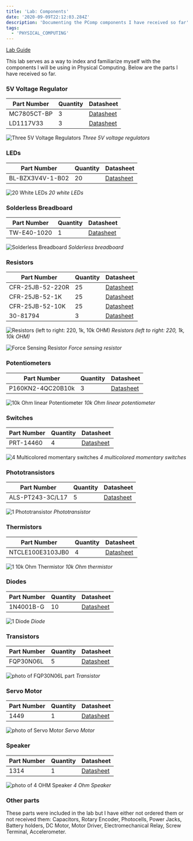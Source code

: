 ```yaml
---
title: 'Lab: Components'
date: '2020-09-09T22:12:03.284Z'
description: 'Documenting the PComp components I have received so far'
tags:
  - 'PHYSICAL_COMPUTING'
---
```


[Lab Guide](https://itp.nyu.edu/physcomp/labs/components/)

This lab serves as a way to index and familiarize myself with the components I will be using in Physical Computing. Below are the parts I have received so far.

### 5V Voltage Regulator

| Part Number | Quantity | Datasheet                                                                                           |
| ----------- | -------- | --------------------------------------------------------------------------------------------------- |
| MC7805CT-BP | 3        | [Datasheet](http://www.datasheetcafe.com/7805ct-datasheet-voltage-regulator/)                       |
| LD1117V33   | 3        | [Datasheet](https://www.alldatasheet.com/datasheet-pdf/pdf/94430/STMICROELECTRONICS/LD1117V33.html) |

![Three 5V Voltage Regulators](./regulators.jpeg)
_Three 5V voltage regulators_

### LEDs

| Part Number      | Quantity | Datasheet                                                                           |
| ---------------- | -------- | ----------------------------------------------------------------------------------- |
| BL-BZX3V4V-1-B02 | 20       | [Datasheet](http://americanbrightled.com/pdffiles/throughhole/BL-BZX3V4V-1-B02.pdf) |

![20 White LEDs](./leds.jpeg)
_20 white LEDs_

### Solderless Breadboard

| Part Number | Quantity | Datasheet                                                                                             |
| ----------- | -------- | ----------------------------------------------------------------------------------------------------- |
| TW-E40-1020 | 1        | [Datasheet](https://www.mouser.com/datasheet/2/416/Twin_Industries_Solderless_Breadboards-461560.pdf) |

![Solderless Breadboard](./breadboard.jpeg)
_Solderless breadboard_

### Resistors

| Part Number      | Quantity | Datasheet                                                                                                      |
| ---------------- | -------- | -------------------------------------------------------------------------------------------------------------- |
| CFR-25JB-52-220R | 25       | [Datasheet](https://www.mouser.com/datasheet/2/447/Yageo_LR_CFR_1-1670055.pdf)                                 |
| CFR-25JB-52-1K   | 25       | [Datasheet](https://www.mouser.com/datasheet/2/447/Yageo_LR_CFR_1-1670055.pdf)                                 |
| CFR-25JB-52-10K  | 25       | [Datasheet](https://www.mouser.com/datasheet/2/447/yageo_yagos02873-1-1745585.pdf)                             |
| 30-81794         | 3        | [Datasheet](https://cdn2.hubspot.net/hubfs/3899023/Interlinkelectronics%20November2017/Docs/Datasheet_FSR.pdf) |

![Resistors (left to right: 220, 1k, 10k OHM)](./resistors.jpeg)
_Resistors (left to right: 220, 1k, 10k OHM)_

![Force Sensing Resistor](./fsr.jpeg)
_Force sensing resistor_

### Potentiometers

| Part Number       | Quantity | Datasheet                                                            |
| ----------------- | -------- | -------------------------------------------------------------------- |
| P160KN2-4QC20B10k | 3        | [Datasheet](https://www.mouser.com/datasheet/2/414/P160-1545428.pdf) |

![10k Ohm linear Potentiometer](./potentiometer.jpeg)
_10k Ohm linear potentiometer_

### Switches

| Part Number | Quantity | Datasheet                                                                             |
| ----------- | -------- | ------------------------------------------------------------------------------------- |
| PRT-14460   | 4        | [Datasheet](https://www.mouser.com/datasheet/2/813/MulticolorButtonModel-1223842.pdf) |

![4 Multicolored momentary switches](./buttons.jpeg)
_4 multicolored momentary switches_

### Phototransistors

| Part Number      | Quantity | Datasheet                                                                                       |
| ---------------- | -------- | ----------------------------------------------------------------------------------------------- |
| ALS-PT243-3C/L17 | 5        | [Datasheet](https://media.digikey.com/pdf/Data%20Sheets/Everlight%20PDFs/ALS-PT243-3C,L177.pdf) |

![1 Phototransistor](./phototransistor.jpeg)
_Phototransistor_

### Thermistors

| Part Number      | Quantity | Datasheet                                                                |
| ---------------- | -------- | ------------------------------------------------------------------------ |
| NTCLE100E3103JB0 | 4        | [Datasheet](https://www.mouser.com/datasheet/2/427/ntcle100-1762452.pdf) |

![1 10k Ohm Thermistor](./thermistor.jpeg)
_10k Ohm thermistor_

### Diodes

| Part Number | Quantity | Datasheet                                                                                           |
| ----------- | -------- | --------------------------------------------------------------------------------------------------- |
| 1N4001B-G   | 10       | [Datasheet](https://www.comchiptech.com/admin/files/product/1N4001-G%20Thru.%201N4007-G%20RevB.pdf) |

![1 Diode](./diode.jpeg)
_Diode_

### Transistors

| Part Number | Quantity | Datasheet                                                                         |
| ----------- | -------- | --------------------------------------------------------------------------------- |
| FQP30N06L   | 5        | [Datasheet](https://cdn.sparkfun.com/datasheets/Components/General/FQP30N06L.pdf) |

![photo of FQP30N06L part](./FQP30N06L.jpeg)
_Transistor_

### Servo Motor

| Part Number | Quantity | Datasheet                                                                            |
| ----------- | -------- | ------------------------------------------------------------------------------------ |
| 1449        | 1        | [Datasheet](https://cdn-learn.adafruit.com/downloads/pdf/analog-feedback-servos.pdf) |

![photo of Servo Motor](./servomotor.jpeg)
_Servo Motor_

### Speaker

| Part Number | Quantity | Datasheet                                                                             |
| ----------- | -------- | ------------------------------------------------------------------------------------- |
| 1314        | 1        | [Datasheet](https://media.digikey.com/pdf/Data%20Sheets/Adafruit%20PDFs/1314_Web.pdf) |

![photo of 4 OHM Speaker](./speaker.jpeg)
_4 Ohm Speaker_

### Other parts

These parts were included in the lab but I have either not ordered them or not received them: Capacitors, Rotary Encoder,
Photocells,
Power Jacks,
Battery holders,
DC Motor,
Motor Driver,
Electromechanical Relay,
Screw Terminal,
Accelerometer.
